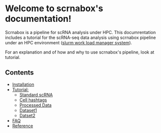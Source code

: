 # Welcome to scrnabox's documentation!
Scrnabox is a pipeline for scRNA analysis under HPC. This documrentation includes a tutorial for the scRNA-seq data analysis using scrnabox pipeline under an HPC environment ([slurm work load manager system](https://slurm.schedmd.com/)). 

For an explanation and of how and why to use scrnabox's pipeline, look at tutorial. 

## Contents
- [Installation](installation.md)
- [Tutorial:]()
    - [Standard scRNA](SCRNA.md)
    - [Cell hashtags](HTO.md)
    - [Processed Data](PROC.md)
    - [Dataset1](Dataset1.md)
    - [Datset2](Dataset2.md)
- [FAQ](FAQ.md)
- [Reference](reference.md)
